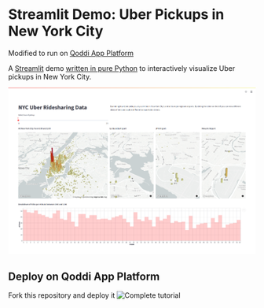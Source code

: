 
# Streamlit Demo: Uber Pickups in New York City
Modified to run on [Qoddi App Platform](https://qoddi.com)

A [Streamlit](https://streamlit.io) demo [written in pure Python](https://github.com/streamlit/demo-uber-nyc-pickups/blob/main/streamlit_app.py) to interactively visualize Uber pickups in New York City.

![Final App Animation](https://github.com/streamlit/demo-uber-nyc-pickups/raw/main/uber_demo.png "Uber demo")

## Deploy on Qoddi App Platform

Fork this repository and deploy it
![Complete tutorial](https://devcenter.qoddi.com/deploy-your-streamlit-app-on-qoddi/)
